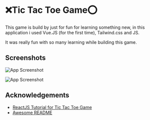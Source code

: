 
# ❌Tic Tac Toe Game⭕

This game is build by just for fun for learning something new, in this application i used Vue.JS (for the first time), Tailwind.css and JS.


It was really fun with so many learning while building this game.




## Screenshots

![App Screenshot](https://i.ibb.co/y5vVvJ4/pic-1.png)

![App Screenshot](https://i.ibb.co/WVr9CP5/pic-2.png)


## Acknowledgements

 - [ReactJS Tutorial for Tic Tac Toe Game](https://reactjs.org/tutorial/tutorial.html)
 - [Awesome README](https://github.com/matiassingers/awesome-readme)
 
